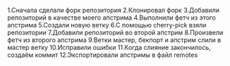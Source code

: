 1.Сначала сделали форк репозитория 2.Клонировал форк 3.Добавили репозиторий в качестве моего апстрима 4.Выполнили фетч из этого апстрима 5.Создали новую ветку 6.С помощью cherry-pick взяли репозитории 7.Добавили репозиторий во второй апстрим 8.Произвели фетч из второго апстрима 9.Ветки мастер, бекпорт и апстрим слили в мастер ветку 10.Исправили ошибки 11.Когда слияние закончилось, создаём коммит 12.Экспортировали апстримы в файл remotes